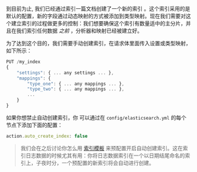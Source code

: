 到目前为止, 我们已经通过索引一篇文档创建了一个新的索引 。这个索引采用的是默认的配置，新的字段通过动态映射的方式被添加到类型映射。现在我们需要对这个建立索引的过程做更多的控制：我们想要确保这个索引有数量适中的主分片，并且在我们索引任何数据 *之前* ，分析器和映射已经被建立好。

为了达到这个目的，我们需要手动创建索引，在请求体里面传入设置或类型映射，如下所示：

```js
PUT /my_index
{
    "settings": { ... any settings ... },
    "mappings": {
        "type_one": { ... any mappings ... },
        "type_two": { ... any mappings ... },
        ...
    }
}
```



如果你想禁止自动创建索引，你 可以通过在 `config/elasticsearch.yml` 的每个节点下添加下面的配置：

```js
action.auto_create_index: false
```



> 我们会在之后讨论你怎么用 [索引模板](https://www.elastic.co/guide/cn/elasticsearch/guide/current/index-templates.html) 来预配置开启自动创建索引。这在索引日志数据的时候尤其有用：你将日志数据索引在一个以日期结尾命名的索引上，子夜时分，一个预配置的新索引将会自动进行创建。